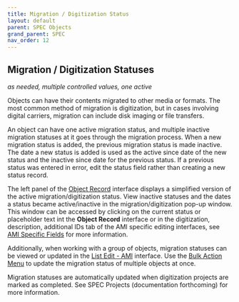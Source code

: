 ```yaml
---
title: Migration / Digitization Status
layout: default
parent: SPEC Objects
grand_parent: SPEC
nav_order: 12
---
```


## Migration / Digitization Statuses
*as needed, multiple controlled values, one active* 

Objects can have their contents migrated to other media or formats. The most common method of migration is digitization, but in cases involving digital carriers, migration can include disk imaging or file transfers. 

An object can have one active migration status, and multiple inactive migration statuses at it goes through the migration process. When a new migration status is added, the previous migration status is made inactive. The date a new status is added is used as the active since date of the new status and the inactive since date for the previous status. If a previous status was entered in error, edit the status field rather than creating a new status record. 

The left panel of the [Object Record](https://nypl.github.io/pres-docs/spec/specObjectsObjectRecord.html) interface displays a simplified version of the active migration/digitization status. View inactive statuses and the dates a status became active/inactive in the migration/digitization pop-up window. This window can be accessed by clicking on the current status or placeholder text int the **Object Record** interface or in the digitization, description, additional IDs tab of the AMI specific editing interfaces, see [AMI Specific Fields](https://nypl.github.io/pres-docs/spec/specObjectsAMI.html) for more information. 

Additionally, when working with a group of objects, migration statuses can be viewed or updated in the [List Edit - AMI](https://nypl.github.io/pres-docs/spec/specObjectsListEdit.html#ami) interface. Use the [Bulk Action Menu](https://nypl.github.io/pres-docs/spec/specObjectsBulkActionMenu.html) to update the migration status of multiple objects at once. 

Migration statuses are automatically updated when digitization projects are marked as completed. See SPEC Projects (documentation forthcoming) for more information.

